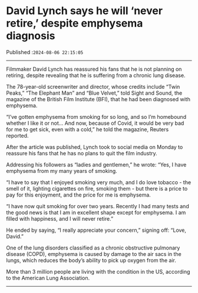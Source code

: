 # David Lynch says he will ‘never retire,’ despite emphysema diagnosis

Published :`2024-08-06 22:15:05`

---

Filmmaker David Lynch has reassured his fans that he is not planning on retiring, despite revealing that he is suffering from a chronic lung disease.

The 78-year-old screenwriter and director, whose credits include “Twin Peaks,” “The Elephant Man” and “Blue Velvet,” told Sight and Sound, the magazine of the British Film Institute (BFI), that he had been diagnosed with emphysema.

“I’ve gotten emphysema from smoking for so long, and so I’m homebound whether I like it or not… And now, because of Covid, it would be very bad for me to get sick, even with a cold,” he told the magazine, Reuters reported.

After the article was published, Lynch took to social media on Monday to reassure his fans that he has no plans to quit the film industry.

Addressing his followers as “ladies and gentlemen,” he wrote: “Yes, I have emphysema from my many years of smoking.

“I have to say that I enjoyed smoking very much, and I do love tobacco - the smell of it, lighting cigarettes on fire, smoking them - but there is a price to pay for this enjoyment, and the price for me is emphysema.

“I have now quit smoking for over two years. Recently I had many tests and the good news is that I am in excellent shape except for emphysema. I am filled with happiness, and I will never retire.”

He ended by saying, “I really appreciate your concern,” signing off: “Love, David.”

One of the lung disorders classified as a chronic obstructive pulmonary disease (COPD), emphysema is caused by damage to the air sacs in the lungs, which reduces the body’s ability to pick up oxygen from the air.

More than 3 million people are living with the condition in the US, according to the American Lung Association.

---

